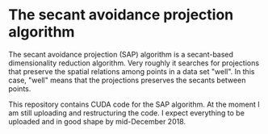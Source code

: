 # The secant avoidance projection algorithm

The secant avoidance projection (SAP) algorithm is a secant-based dimensionality reduction algorithm. 
Very roughly it searches for projections that preserve the spatial relations among points in a data set "well".
In this case, "well" means that the projections preserves the secants between points.

This repository contains CUDA code for the SAP algorithm.
At the moment I am still uploading and restructuring the code. I expect everything to be uploaded 
and in good shape by mid-December 2018.


